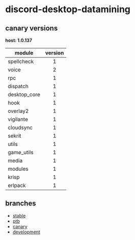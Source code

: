 # discord-desktop-datamining

## canary versions

**host: 1.0.137**

| module | version |
| ------ | :-----: |
| spellcheck | 1 |
| voice | 2 |
| rpc | 1 |
| dispatch | 1 |
| desktop_core | 1 |
| hook | 1 |
| overlay2 | 1 |
| vigilante | 1 |
| cloudsync | 1 |
| sekrit | 1 |
| utils | 1 |
| game_utils | 1 |
| media | 1 |
| modules | 1 |
| krisp | 1 |
| erlpack | 1 |

## branches

- [stable](https://github.com/OpenAsar/discord-desktop-datamining/tree/stable)
- [ptb](https://github.com/OpenAsar/discord-desktop-datamining/tree/ptb)
- [canary](https://github.com/OpenAsar/discord-desktop-datamining/tree/canary)
- [development](https://github.com/OpenAsar/discord-desktop-datamining/tree/development)